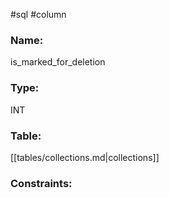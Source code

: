 #sql #column 

### Name:
is_marked_for_deletion
### Type:
INT
### Table:
 [[tables/collections.md|collections]]

### Constraints:
